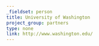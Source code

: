 ```yaml
---
_fieldset: person
title: University of Washington
project_group: partners
type: none
link: http://www.washington.edu/
---
```

